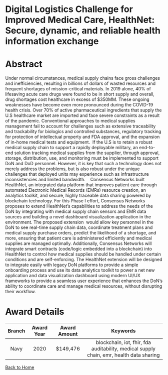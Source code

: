 
Digital Logistics Challenge for Improved Medical Care, HealthNet: Secure, dynamic, and reliable health information exchange
===========================================================================================================================

# Abstract


Under normal circumstances, medical supply chains face gross challenges and inefficiencies, resulting in billions of dollars of wasted resources and frequent shortages of mission-critical materials. In 2019 alone, 40% of lifesaving acute care drugs were found to be in short supply and overall, drug shortages cost healthcare in excess of $350MM. These ongoing weaknesses have become even more pronounced during the COVID-19 health crisis. Over 70% of active pharmaceutical ingredients that supply the U.S healthcare market are imported and face severe constraints as a result of the pandemic. Conventional approaches to medical supplies management fail to account for challenges such as extensive traceability and trackability for biologics and controlled substances, regulatory tracking for protection of intellectual property and FDA approval, and the expansion of in-home medical tests and equipment.  If the U.S is to retain a robust medical supply chain to support a rapidly deployable military, an end-to-end solution tracking medical supplies from the supplier, through approval, storage, distribution, use, and monitoring must be implemented to support DoN and DoD personnel. However, it is key that such a technology does not merely address the problems, but is also robust under the unique challenges that deployed units may experience such as infrastructure inconsistencies and limited bandwidth.    Consensus Networks built HealthNet, an integrated data platform that improves patient care through automated Electronic Medical Records (EMRs) resource creation, an analytics toolkit, and secure, highly traceable data sharing powered by blockchain technology. For this Phase I effort, Consensus Networks  proposes to extend HealthNet’s capabilities to address the needs of the DoN by integrating with medical supply chain sensors and EMR data sources and building a novel dashboard visualization application in the environment. The proposed extension  would allow key personnel in the DoN to see real-time supply chain data, coordinate treatment plans and medical supply purchase orders, predict the likelihood of a shortage, and more, ensuring that patient care is administered efficiently and medical supplies are managed optimally. Additionally, Consensus Networks will integrate smart contracts (code/logic embedded into a blockchain) into HealthNet to control how medical supplies should be handled under certain conditions and are self-enforcing. The HealthNet extension will be designed to integrate easily with legacy DoN platforms to provide a simple onboarding process and use its data analytics toolkit to power a net new application and data visualization dashboard using modern UI/UX frameworks to provide a seamless user experience that enhances the DoN’s ability to coordinate care and manage medical resources, without disrupting their workflow.  

# Award Details

|Branch|Award Year|Award Amount|Keywords|
| :---: | :---: | :---: | :---: |
|Navy|2020|$149,476|blockchain, iot, fhir, fda auditability, medical supply chain, emr, health data sharing|
  
  


[Back to Home](https://github.com/chrischow/dod_sbir_awards/JH/#2202)